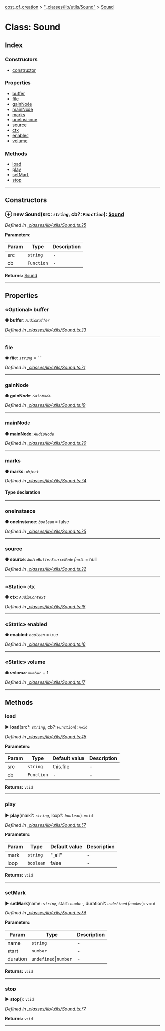 [cost_of_creation](../README.md) > ["_classes/lib/utils/Sound"](../modules/__classes_lib_utils_sound_.md) > [Sound](../classes/__classes_lib_utils_sound_.sound.md)



# Class: Sound

## Index

### Constructors

* [constructor](__classes_lib_utils_sound_.sound.md#constructor)


### Properties

* [buffer](__classes_lib_utils_sound_.sound.md#buffer)
* [file](__classes_lib_utils_sound_.sound.md#file)
* [gainNode](__classes_lib_utils_sound_.sound.md#gainnode)
* [mainNode](__classes_lib_utils_sound_.sound.md#mainnode)
* [marks](__classes_lib_utils_sound_.sound.md#marks)
* [oneInstance](__classes_lib_utils_sound_.sound.md#oneinstance)
* [source](__classes_lib_utils_sound_.sound.md#source)
* [ctx](__classes_lib_utils_sound_.sound.md#ctx)
* [enabled](__classes_lib_utils_sound_.sound.md#enabled)
* [volume](__classes_lib_utils_sound_.sound.md#volume)


### Methods

* [load](__classes_lib_utils_sound_.sound.md#load)
* [play](__classes_lib_utils_sound_.sound.md#play)
* [setMark](__classes_lib_utils_sound_.sound.md#setmark)
* [stop](__classes_lib_utils_sound_.sound.md#stop)



---
## Constructors
<a id="constructor"></a>


### ⊕ **new Sound**(src: *`string`*, cb?: *`Function`*): [Sound](__classes_lib_utils_sound_.sound.md)


*Defined in [_classes/lib/utils/Sound.ts:25](https://github.com/codeartisticninja/cost_of_creation/blob/73a0be6/src/script/_classes/lib/utils/Sound.ts#L25)*



**Parameters:**

| Param | Type | Description |
| ------ | ------ | ------ |
| src | `string`   |  - |
| cb | `Function`   |  - |





**Returns:** [Sound](__classes_lib_utils_sound_.sound.md)

---


## Properties
<a id="buffer"></a>

### «Optional» buffer

**●  buffer**:  *`AudioBuffer`* 

*Defined in [_classes/lib/utils/Sound.ts:23](https://github.com/codeartisticninja/cost_of_creation/blob/73a0be6/src/script/_classes/lib/utils/Sound.ts#L23)*





___

<a id="file"></a>

###  file

**●  file**:  *`string`*  = ""

*Defined in [_classes/lib/utils/Sound.ts:21](https://github.com/codeartisticninja/cost_of_creation/blob/73a0be6/src/script/_classes/lib/utils/Sound.ts#L21)*





___

<a id="gainnode"></a>

###  gainNode

**●  gainNode**:  *`GainNode`* 

*Defined in [_classes/lib/utils/Sound.ts:19](https://github.com/codeartisticninja/cost_of_creation/blob/73a0be6/src/script/_classes/lib/utils/Sound.ts#L19)*





___

<a id="mainnode"></a>

###  mainNode

**●  mainNode**:  *`AudioNode`* 

*Defined in [_classes/lib/utils/Sound.ts:20](https://github.com/codeartisticninja/cost_of_creation/blob/73a0be6/src/script/_classes/lib/utils/Sound.ts#L20)*





___

<a id="marks"></a>

###  marks

**●  marks**:  *`object`* 

*Defined in [_classes/lib/utils/Sound.ts:24](https://github.com/codeartisticninja/cost_of_creation/blob/73a0be6/src/script/_classes/lib/utils/Sound.ts#L24)*


#### Type declaration


[index: `string`]: [Mark](../interfaces/__classes_lib_utils_sound_.mark.md)






___

<a id="oneinstance"></a>

###  oneInstance

**●  oneInstance**:  *`boolean`*  = false

*Defined in [_classes/lib/utils/Sound.ts:25](https://github.com/codeartisticninja/cost_of_creation/blob/73a0be6/src/script/_classes/lib/utils/Sound.ts#L25)*





___

<a id="source"></a>

###  source

**●  source**:  *`AudioBufferSourceNode`⎮`null`*  =  null

*Defined in [_classes/lib/utils/Sound.ts:22](https://github.com/codeartisticninja/cost_of_creation/blob/73a0be6/src/script/_classes/lib/utils/Sound.ts#L22)*





___

<a id="ctx"></a>

### «Static» ctx

**●  ctx**:  *`AudioContext`* 

*Defined in [_classes/lib/utils/Sound.ts:18](https://github.com/codeartisticninja/cost_of_creation/blob/73a0be6/src/script/_classes/lib/utils/Sound.ts#L18)*





___

<a id="enabled"></a>

### «Static» enabled

**●  enabled**:  *`boolean`*  = true

*Defined in [_classes/lib/utils/Sound.ts:16](https://github.com/codeartisticninja/cost_of_creation/blob/73a0be6/src/script/_classes/lib/utils/Sound.ts#L16)*





___

<a id="volume"></a>

### «Static» volume

**●  volume**:  *`number`*  = 1

*Defined in [_classes/lib/utils/Sound.ts:17](https://github.com/codeartisticninja/cost_of_creation/blob/73a0be6/src/script/_classes/lib/utils/Sound.ts#L17)*





___


## Methods
<a id="load"></a>

###  load

► **load**(src?: *`string`*, cb?: *`Function`*): `void`



*Defined in [_classes/lib/utils/Sound.ts:45](https://github.com/codeartisticninja/cost_of_creation/blob/73a0be6/src/script/_classes/lib/utils/Sound.ts#L45)*



**Parameters:**

| Param | Type | Default value | Description |
| ------ | ------ | ------ | ------ |
| src | `string`  |  this.file |   - |
| cb | `Function`  | - |   - |





**Returns:** `void`





___

<a id="play"></a>

###  play

► **play**(mark?: *`string`*, loop?: *`boolean`*): `void`



*Defined in [_classes/lib/utils/Sound.ts:57](https://github.com/codeartisticninja/cost_of_creation/blob/73a0be6/src/script/_classes/lib/utils/Sound.ts#L57)*



**Parameters:**

| Param | Type | Default value | Description |
| ------ | ------ | ------ | ------ |
| mark | `string`  | &quot;_all&quot; |   - |
| loop | `boolean`  | false |   - |





**Returns:** `void`





___

<a id="setmark"></a>

###  setMark

► **setMark**(name: *`string`*, start: *`number`*, duration?: *`undefined`⎮`number`*): `void`



*Defined in [_classes/lib/utils/Sound.ts:88](https://github.com/codeartisticninja/cost_of_creation/blob/73a0be6/src/script/_classes/lib/utils/Sound.ts#L88)*



**Parameters:**

| Param | Type | Description |
| ------ | ------ | ------ |
| name | `string`   |  - |
| start | `number`   |  - |
| duration | `undefined`⎮`number`   |  - |





**Returns:** `void`





___

<a id="stop"></a>

###  stop

► **stop**(): `void`



*Defined in [_classes/lib/utils/Sound.ts:77](https://github.com/codeartisticninja/cost_of_creation/blob/73a0be6/src/script/_classes/lib/utils/Sound.ts#L77)*





**Returns:** `void`





___


